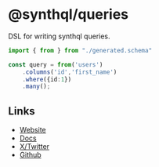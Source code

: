 # @synthql/queries

DSL for writing synthql queries.

```ts
import { from } from "./generated.schema"

const query = from('users')
    .columns('id','first_name')
    .where({id:1})
    .many();
```

## Links

-   [Website](https://fhur.github.io/synthql/)
-   [Docs](https://fhur.github.io/synthql/docs/getting-started)
-   [X/Twitter](https://twitter.com/fernandohur)
-   [Github](https://github.com/fhur/synthql)
